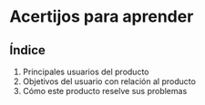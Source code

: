 # Acertijos para aprender

## Índice

1. Principales usuarios del producto
2. Objetivos del usuario con relación al producto
3. Cómo este producto reselve sus problemas
